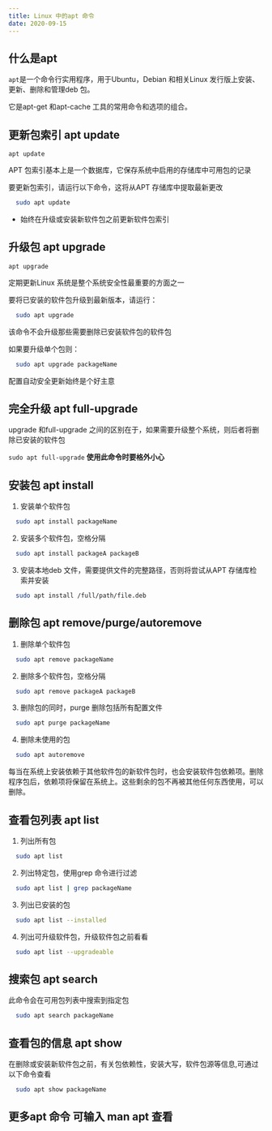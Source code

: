 ```yaml
---
title: Linux 中的apt 命令
date: 2020-09-15
---
```


## 什么是apt

`apt`是一个命令行实用程序，用于Ubuntu，Debian 和相关Linux 发行版上安装、更新、删除和管理deb 包。

它是apt-get 和apt-cache 工具的常用命令和选项的组合。

## 更新包索引 apt update

`apt update`

APT 包索引基本上是一个数据库，它保存系统中启用的存储库中可用包的记录

要更新包索引，请运行以下命令，这将从APT 存储库中提取最新更改
```sh
  sudo apt update
```
* 始终在升级或安装新软件包之前更新软件包索引

## 升级包 apt upgrade

`apt upgrade`

定期更新Linux 系统是整个系统安全性最重要的方面之一

要将已安装的软件包升级到最新版本，请运行：
```sh
  sudo apt upgrade
```
该命令不会升级那些需要删除已安装软件包的软件包

如果要升级单个包则：
```sh
  sudo apt upgrade packageName
```
配置自动安全更新始终是个好主意

## 完全升级 apt full-upgrade

upgrade 和full-upgrade 之间的区别在于，如果需要升级整个系统，则后者将删除已安装的软件包

`sudo apt full-upgrade` **使用此命令时要格外小心**

## 安装包 apt install

1. 安装单个软件包
```sh
  sudo apt install packageName
```
2. 安装多个软件包，空格分隔
```sh
  sudo apt install packageA packageB
```
3. 安装本地deb 文件，需要提供文件的完整路径，否则将尝试从APT 存储库检索并安装
```sh
  sudo apt install /full/path/file.deb
```

## 删除包 apt remove/purge/autoremove

1. 删除单个软件包
```sh
  sudo apt remove packageName
```
2. 删除多个软件包，空格分隔
```sh
  sudo apt remove packageA packageB
```
3. 删除包的同时，purge 删除包括所有配置文件
```sh
  sudo apt purge packageName
```
4. 删除未使用的包 
```sh
  sudo apt autoremove
```
每当在系统上安装依赖于其他软件包的新软件包时，也会安装软件包依赖项。删除程序包后，依赖项将保留在系统上。这些剩余的包不再被其他任何东西使用，可以删除。

## 查看包列表 apt list

1. 列出所有包
```sh
  sudo apt list
```
2. 列出特定包，使用grep 命令进行过滤
```sh
  sudo apt list | grep packageName
```
3. 列出已安装的包
```sh
  sudo apt list --installed
```
4. 列出可升级软件包，升级软件包之前看看
```sh
  sudo apt list --upgradeable
```

## 搜索包 apt search

此命令会在可用包列表中搜索到指定包
```sh
  sudo apt search packageName
```
## 查看包的信息 apt show

在删除或安装新软件包之前，有关包依赖性，安装大写，软件包源等信息,可通过以下命令查看
```sh
  sudo apt show packageName
```

## 更多apt 命令 可输入 man apt 查看

